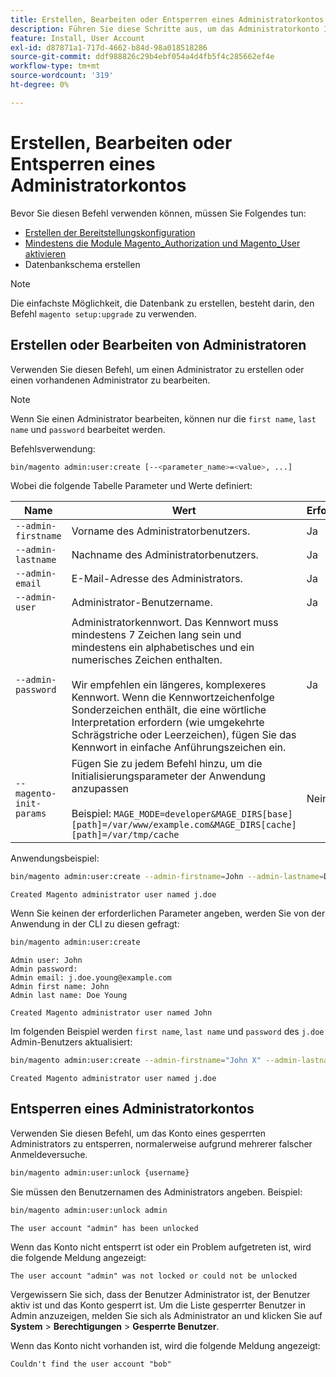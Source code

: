 ```yaml
---
title: Erstellen, Bearbeiten oder Entsperren eines Administratorkontos
description: Führen Sie diese Schritte aus, um das Administratorkonto Ihrer Adobe Commerce Admin App zu verwalten.
feature: Install, User Account
exl-id: d87871a1-717d-4662-b84d-98a018518286
source-git-commit: ddf988826c29b4ebf054a4d4fb5f4c285662ef4e
workflow-type: tm+mt
source-wordcount: '319'
ht-degree: 0%

---
```


# Erstellen, Bearbeiten oder Entsperren eines Administratorkontos

Bevor Sie diesen Befehl verwenden können, müssen Sie Folgendes tun:

- [Erstellen der Bereitstellungskonfiguration](deployment.md)
- [Mindestens die Module Magento_Authorization und Magento_User aktivieren](manage-modules.md)
- Datenbankschema erstellen

>[!NOTE]
>
>Die einfachste Möglichkeit, die Datenbank zu erstellen, besteht darin, den Befehl `magento setup:upgrade` zu verwenden.

## Erstellen oder Bearbeiten von Administratoren

Verwenden Sie diesen Befehl, um einen Administrator zu erstellen oder einen vorhandenen Administrator zu bearbeiten.

>[!NOTE]
>
>Wenn Sie einen Administrator bearbeiten, können nur die `first name`, `last name` und `password` bearbeitet werden.

Befehlsverwendung:

```bash
bin/magento admin:user:create [--<parameter_name>=<value>, ...]
```

Wobei die folgende Tabelle Parameter und Werte definiert:

| Name | Wert | Erforderlich? |
|--- |--- |--- |
| `--admin-firstname` | Vorname des Administratorbenutzers. | Ja |
| `--admin-lastname` | Nachname des Administratorbenutzers. | Ja |
| `--admin-email` | E-Mail-Adresse des Administrators. | Ja |
| `--admin-user` | Administrator-Benutzername. | Ja |
| `--admin-password` | Administratorkennwort. Das Kennwort muss mindestens 7 Zeichen lang sein und mindestens ein alphabetisches und ein numerisches Zeichen enthalten. <br><br>Wir empfehlen ein längeres, komplexeres Kennwort. Wenn die Kennwortzeichenfolge Sonderzeichen enthält, die eine wörtliche Interpretation erfordern (wie umgekehrte Schrägstriche oder Leerzeichen), fügen Sie das Kennwort in einfache Anführungszeichen ein. | Ja |
| `--magento-init-params` | Fügen Sie zu jedem Befehl hinzu, um die Initialisierungsparameter der Anwendung anzupassen<br/><br/>Beispiel: `MAGE_MODE=developer&MAGE_DIRS[base][path]=/var/www/example.com&MAGE_DIRS[cache][path]=/var/tmp/cache` | Nein |

Anwendungsbeispiel:

```bash
bin/magento admin:user:create --admin-firstname=John --admin-lastname=Doe --admin-email=j.doe@example.com --admin-user=j.doe --admin-password=A0b9%t3g
```

```terminal
Created Magento administrator user named j.doe
```

Wenn Sie keinen der erforderlichen Parameter angeben, werden Sie von der Anwendung in der CLI zu diesen gefragt:

```bash
bin/magento admin:user:create
```

```terminal
Admin user: John
Admin password:
Admin email: j.doe.young@example.com
Admin first name: John
Admin last name: Doe Young
```

```terminal
Created Magento administrator user named John
```

Im folgenden Beispiel werden `first name`, `last name` und `password` des `j.doe` Admin-Benutzers aktualisiert:

```bash
bin/magento admin:user:create --admin-firstname="John X" --admin-lastname="Doe X" --admin-email=j.doe@example.com --admin-user=j.doe --admin-password=A1234567
```

```terminal
Created Magento administrator user named j.doe
```

## Entsperren eines Administratorkontos

Verwenden Sie diesen Befehl, um das Konto eines gesperrten Administrators zu entsperren, normalerweise aufgrund mehrerer falscher Anmeldeversuche.

```bash
bin/magento admin:user:unlock {username}
```

Sie müssen den Benutzernamen des Administrators angeben. Beispiel:

```bash
bin/magento admin:user:unlock admin
```

```terminal
The user account "admin" has been unlocked
```

Wenn das Konto nicht entsperrt ist oder ein Problem aufgetreten ist, wird die folgende Meldung angezeigt:

```terminal
The user account "admin" was not locked or could not be unlocked
```

Vergewissern Sie sich, dass der Benutzer Administrator ist, der Benutzer aktiv ist und das Konto gesperrt ist. Um die Liste gesperrter Benutzer in Admin anzuzeigen, melden Sie sich als Administrator an und klicken Sie auf **System** > **Berechtigungen** > **Gesperrte Benutzer**.

Wenn das Konto nicht vorhanden ist, wird die folgende Meldung angezeigt:

```terminal
Couldn't find the user account "bob"
```
